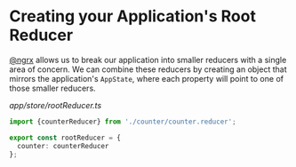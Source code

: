 # Creating your Application's Root Reducer

[@ngrx](https://github.com/ngrx) allows us to break our application into smaller reducers with a single area of concern. We can combine these reducers by creating an object that mirrors the application's `AppState`, where each property will point to one of those smaller reducers.

_app/store/rootReducer.ts_

```typescript
import {counterReducer} from './counter/counter.reducer';

export const rootReducer = {
  counter: counterReducer
};
```

